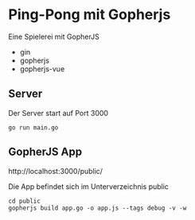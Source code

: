 # Ping-Pong mit Gopherjs

Eine Spielerei mit GopherJS

- gin
- gopherjs
- gopherjs-vue

## Server

Der Server start auf Port 3000

`````
go run main.go
`````

## GopherJS App

http://localhost:3000/public/

Die App befindet sich im Unterverzeichnis public

`````
cd public
gopherjs build app.go -o app.js --tags debug -v -w
`````
